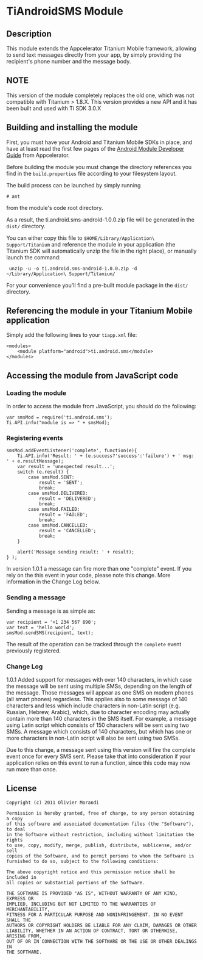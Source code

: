 # TiAndroidSMS Module

## Description

This module extends the Appcelerator Titanium Mobile framework, allowing to send text messages directly from your app, by simply providing the recipient's phone number and the message body.

## NOTE

This version of the module completely replaces the old one, which was not compatible with Titanium > 1.8.X. 
This version provides a new API and it has been built and used with Ti SDK 3.0.X

## Building and installing the module ##

First, you must have your Android and Titanium Mobile SDKs in place, and have at least read the first few pages of the [Android Module Developer Guide](http://wiki.appcelerator.org/display/guides/Module+Developer+Guide+for+Android) from Appcelerator.

Before building the module you must change the directory references you find in the `build.properties` file according to your filesystem layout.

The build process can be launched by simply running 

	# ant

from the module's code root directory. 

As a result, the ti.android.sms-android-1.0.0.zip file will be generated in the  `dist/` directory.

You can either copy this file to `$HOME/Library/Application\ Support/Titanium` and reference the module in your application (the Titanium SDK will automatically unzip the file in the right place), or manually launch the command:

     unzip -u -o ti.android.sms-android-1.0.0.zip -d ~/Library/Application\ Support/Titanium/

For your convenience you'll find a pre-built module package in the `dist/` directory.

## Referencing the module in your Titanium Mobile application ##

Simply add the following lines to your `tiapp.xml` file:
    
    <modules>
        <module platform="android">ti.android.sms</module>
    </modules>


## Accessing the module from JavaScript code

### Loading the module

In order to access the module from JavaScript, you should do the following:

    var smsMod = require('ti.android.sms');
    Ti.API.info("module is => " + smsMod);

### Registering events

    smsMod.addEventListener('complete', function(e){
        Ti.API.info('Result: ' + (e.success?'success':'failure') + ' msg: ' + e.resultMessage);
        var result = 'unexpected result...';
        switch (e.result) {
            case smsMod.SENT: 
                result = 'SENT';
                break;
            case smsMod.DELIVERED: 
                result = 'DELIVERED';
                break;
            case smsMod.FAILED:
                result = 'FAILED';
                break;
            case smsMod.CANCELLED:
                result = 'CANCELLED';
                break;
        }
        
        alert('Message sending result: ' + result);
    } );

In version 1.0.1 a message can fire more than one "complete" event. If you rely on the this event in your code, please note this change. More information in the Change Log below.

### Sending a message

Sending a message is as simple as:

    var recipient = '+1 234 567 890';
    var text = 'hello world';
    smsMod.sendSMS(recipient, text);

The result of the operation can be tracked through the `complete` event previously registered.

### Change Log
1.0.1 Added support for messages with over 140 characters, in which case the message will be sent using multiple SMSs, depending on the length of the message. Those messages will appear as one SMS on modern phones (all smart phones) regardless.
This applies also to some message of 140 characters and less which include characters in non-Latin script (e.g. Russian, Hebrew, Arabic), which, due to character encoding may actually contain more than 140 characters in the SMS itself.
For example, a message using Latin script which consists of 150 characters will be sent using two SMSs. A message which consists of 140 characters, but which has one or more characters in non-Latin script will also be sent using two SMSs.

Due to this change, a message sent using this version will fire the complete event once for every SMS sent. Please take that into consideration if your application relies on this event to run a function, since this code may now run more than once.  

## License

    Copyright (c) 2011 Olivier Morandi

    Permission is hereby granted, free of charge, to any person obtaining a copy
    of this software and associated documentation files (the "Software"), to deal
    in the Software without restriction, including without limitation the rights
    to use, copy, modify, merge, publish, distribute, sublicense, and/or sell
    copies of the Software, and to permit persons to whom the Software is
    furnished to do so, subject to the following conditions:

    The above copyright notice and this permission notice shall be included in
    all copies or substantial portions of the Software.

    THE SOFTWARE IS PROVIDED "AS IS", WITHOUT WARRANTY OF ANY KIND, EXPRESS OR
    IMPLIED, INCLUDING BUT NOT LIMITED TO THE WARRANTIES OF MERCHANTABILITY,
    FITNESS FOR A PARTICULAR PURPOSE AND NONINFRINGEMENT. IN NO EVENT SHALL THE
    AUTHORS OR COPYRIGHT HOLDERS BE LIABLE FOR ANY CLAIM, DAMAGES OR OTHER
    LIABILITY, WHETHER IN AN ACTION OF CONTRACT, TORT OR OTHERWISE, ARISING FROM,
    OUT OF OR IN CONNECTION WITH THE SOFTWARE OR THE USE OR OTHER DEALINGS IN
    THE SOFTWARE.	